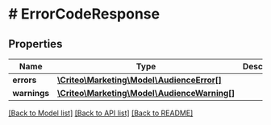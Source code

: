 # # ErrorCodeResponse

## Properties

Name | Type | Description | Notes
------------ | ------------- | ------------- | -------------
**errors** | [**\Criteo\Marketing\Model\AudienceError[]**](AudienceError.md) |  | 
**warnings** | [**\Criteo\Marketing\Model\AudienceWarning[]**](AudienceWarning.md) |  | [optional] 

[[Back to Model list]](../../README.md#documentation-for-models) [[Back to API list]](../../README.md#documentation-for-api-endpoints) [[Back to README]](../../README.md)


